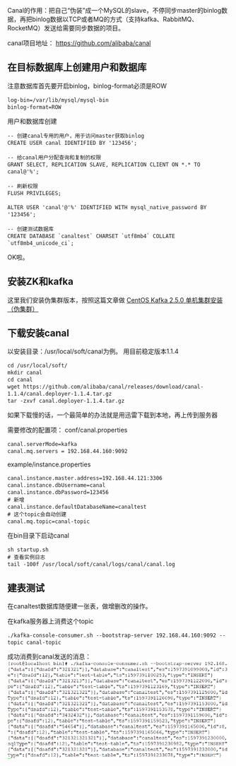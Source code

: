 Canal的作用：把自己“伪装”成一个MySQL的slave，不停同步master的binlog数据，再把binlog数据以TCP或者MQ的方式（支持kafka、RabbitMQ、RocketMQ）发送给需要同步数据的项目。

canal项目地址：
https://github.com/alibaba/canal

## 在目标数据库上创建用户和数据库

注意数据库首先要开启binlog，binlog-format必须是ROW

```shell
log-bin=/var/lib/mysql/mysql-bin
binlog-format=ROW
```

用户和数据库创建

```mysql
-- 创建canal专用的用户，用于访问master获取binlog
CREATE USER canal IDENTIFIED BY '123456';

-- 给canal用户分配查询和复制的权限
GRANT SELECT, REPLICATION SLAVE, REPLICATION CLIENT ON *.* TO canal@'%';

-- 刷新权限
FLUSH PRIVILEGES;

ALTER USER 'canal'@'%' IDENTIFIED WITH mysql_native_password BY '123456';

-- 创建测试数据库
CREATE DATABASE `canaltest` CHARSET `utf8mb4` COLLATE `utf8mb4_unicode_ci`;
```

OK啦。

## 安装ZK和kafka

这里我们安装伪集群版本，按照这篇文章做
[CentOS Kafka 2.5.0 单机集群安装（伪集群）](https://github.com/hupwy/k8s-cloud-parent/blob/main/doc/%E6%B6%88%E6%81%AF%E9%98%9F%E5%88%97/Kafka/Kafka%E5%8D%95%E8%8A%82%E7%82%B9%E9%9B%86%E7%BE%A4(%E4%BC%AA%E9%9B%86%E7%BE%A4).md)

## 下载安装canal

以安装目录：/usr/local/soft/canal为例。
用目前稳定版本1.1.4

```
cd /usr/local/soft/
mkdir canal
cd canal
wget https://github.com/alibaba/canal/releases/download/canal-1.1.4/canal.deployer-1.1.4.tar.gz
tar -zxvf canal.deployer-1.1.4.tar.gz
```

如果下载慢的话，一个最简单的办法就是用迅雷下载到本地，再上传到服务器

需要修改的配置项：
conf/canal.properties

```
canal.serverMode=kafka
canal.mq.servers = 192.168.44.160:9092
```

example/instance.properties

```
canal.instance.master.address=192.168.44.121:3306
canal.instance.dbUsername=canal
canal.instance.dbPassword=123456
# 新增
canal.instance.defaultDatabaseName=canaltest
# 这个topic会自动创建
canal.mq.topic=canal-topic
```

在bin目录下启动canal

```
sh startup.sh 
# 查看实例日志
tail -100f /usr/local/soft/canal/logs/canal/canal.log
```

## 建表测试

在canaltest数据库随便建一张表，做增删改的操作。

在kafka服务器上消费这个topic

```
./kafka-console-consumer.sh --bootstrap-server 192.168.44.160:9092 --topic canal-topic
```

成功消费到canal发送的消息：
![](images/fc77de7ea7fb452383ede5e2877dd543.png)